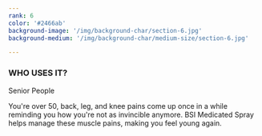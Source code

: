 ```yaml
---
rank: 6
color: '#2466ab'
background-image: '/img/background-char/section-6.jpg'
background-medium: '/img/background-char/medium-size/section-6.jpg'

---
```


<h3>WHO USES IT?</h3>
<span>Senior People</span>
<p>You're over 50, back, leg, and knee pains come up once in a while reminding you how you're not as invincible anymore. BSI Medicated Spray helps manage these muscle pains, making you feel young again.</p>